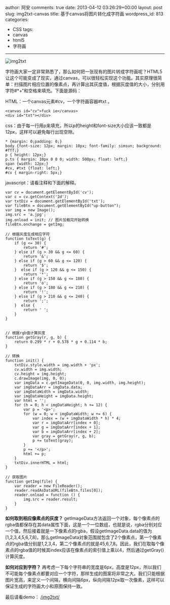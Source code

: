 author: 阿安
comments: true
date: 2013-04-12 03:26:29+00:00
layout: post
slug: img2txt-canvas
title: 基于canvas将图片转化成字符画
wordpress_id: 813
categories:
- CSS
tags:
- canvas
- html5
- 字符画
---

![img2txt](/wp-content/uploads/2013/04/img2txt.jpg)
<!-- more -->
字符画大家一定非常熟悉了，那么如何把一张现有的图片转成字符画呢？HTML5让这个可能变成了现实，通过canvas，可以很轻松实现这个功能。其实原理很简单：扫描图片相应位置的像素点，再计算出其灰度值，根据灰度值的大小，分别用字符#*+“和空格来填充。下面是源码：

HTML：一个canvas元素#cv，一个字符画容器#txt 。

    
    
    <canvas id="cv">fuck ie</canvas>
    <div id="txt"></div>
    



css：由于每一行用p来填充，所以p的height和font-size大小应该一致都是12px，这样可以避免每行出现空隙。

    

    * {margin: 0;padding: 0;}
    body {font-size: 12px; margin: 10px; font-family: simsun; background: #fff;}
    p { height: 12px;}
    p.ts { margin: 10px 0 0 0; width: 500px; float: left;}
    span {width: 12px;}
    #cv, #txt {float: left;}
    #cv { margin-right: 5px;}





javascript：请看注释和下面的解释。

    

    var cv = document.getElementById('cv');
    var c = cv.getContext('2d');
    var txtDiv = document.getElementById('txt');
    var fileBtn = document.getElementById("up-button");
    var img = new Image();
    img.src = 'a.jpg';
    img.onload = init; // 图片加载完开始转换
    fileBtn.onchange = getImg;

    // 根据灰度生成相应字符
    function toText(g) {
        if (g <= 30) {
            return '#';
        } else if (g > 30 && g <= 60) {
            return '&';
        } else if (g > 60 && g <= 120) {
            return '$';
        }  else if (g > 120 && g <= 150) {
            return '*';
        } else if (g > 150 && g <= 180) {
            return 'o';
        } else if (g > 180 && g <= 210) {
            return '!';
        } else if (g > 210 && g <= 240) {
            return ';';
        }  else {
            return ' ';
        }
    }


    // 根据rgb值计算灰度
    function getGray(r, g, b) {
        return 0.299 * r + 0.578 * g + 0.114 * b;
    }

    // 转换
    function init() {
        txtDiv.style.width = img.width + 'px';
        cv.width = img.width;
        cv.height = img.height;
        c.drawImage(img, 0, 0);
        var imgData = c.getImageData(0, 0, img.width, img.height);
        var imgDataArr = imgData.data;
        var imgDataWidth = imgData.width;
        var imgDataHeight = imgData.height;
        var html = '';
        for (h = 0; h < imgDataHeight; h += 12) {
            var p = '<p>';
            for (w = 0; w < imgDataWidth; w += 6) {
                var index = (w + imgDataWidth * h) * 4;
                var r = imgDataArr[index + 0];
                var g = imgDataArr[index + 1];
                var b = imgDataArr[index + 2];
                var gray = getGray(r, g, b);
                p += toText(gray);
            }
            p += '</p>';
            html += p;
        }
        txtDiv.innerHTML = html;
    }

    // 获取图片
    function getImg(file) {
        var reader = new FileReader();
        reader.readAsDataURL(fileBtn.files[0]);
        reader.onload = function () {
            img.src = reader.result;
        }
    }





**如何取到相应像素点的灰度？**
getImageData方法返回一个对象，每个像素点的rgba值都保存在其data属性下面，这是一个一位数组，也就是说，rgba分别对应一个值，然后接着就是一下像素点的rgba，假设getImageData.data的值为[1,2,3,4,5,6,7,8]，那么getImageData对象范围就包含了2个像素点，第一个像素点的rgba值分别是1,2,3,4，第二个像素点的就是45,6,7,8。因此，我们在取每个像素点的rgba值的时候其index应该在像素点的索引值上乘以4，然后通过getGray()计算灰度。

**如何对应到字符？**
再考虑一下每个字符串的宽度是6px，高度是12px，所以我们不可能每个像素点都要对应一个字符，那样生成的图案将非常之大。我们只能根据图片宽高，来定义一个间隔，横向间隔6px，纵向间隔12px取一次像素，这样可以保证生成的字符画大小和原图保持一致。

最后请看demo：
[/img2txt/](/img2txt/)
